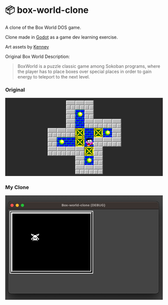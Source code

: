 # 📦 box-world-clone

A clone of the Box World DOS game.

Clone made in [Godot](https://godotengine.org/) as a game dev learning exercise.

Art assets by [Kenney](https://kenney.nl/assets/1-bit-platformer-pack)

Original Box World Description:
> BoxWorld is a puzzle classic game among Sokoban programs, where the player has to place boxes over special places in order to gain energy to teleport to the next level.

### Original
![Original Game Screenshot](./docs/screenshots/original.png)

### My Clone
![My Clone Game Screenshot](./docs/screenshots/my_clone.png)